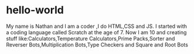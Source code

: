 # hello-world
My name is Nathan and I am a coder ,I do HTML,CSS and JS.
I started with a coding language called Scratch at the age of 7.
Now I am 10 and creating stuff like:Calculators,Temperature Calculators,Prime Packs,Sorter and Reverser Bots,Multiplication Bots,Type Checkers and Square and Root Bots
